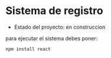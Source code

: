 <h1>Sistema de registro</h1>

- Estado del proyecto: en construccion

para ejecutar el sistema debes poner:

``` npm install react ```
